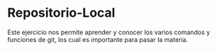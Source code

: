 # Repositorio-Local

Este ejercicio nos permite aprender y conocer los varios comandos y funciones de git, los cual es importante para pasar la materia.
